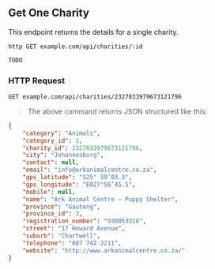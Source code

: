 ## Get One Charity
This endpoint returns the details for a single charity.
 
```shell
http GET example.com/api/charities/:id
```

```javascript
TODO
```

### HTTP Request

`GET example.com/api/charities/2327833979673121796`

> The above command returns JSON structured like this:

```json
{
    "category": "Animals",
    "category_id": 1,
    "charity_id": 2327833979673121796,
    "city": "Johannesburg",
    "contact": null,
    "email": "info@arkanimalcentre.co.za",
    "gps_latitude": "S25° 59’03.3",
    "gps_longitude": "E027°56’45.5",
    "mobile": null,
    "name": "Ark Animal Centre – Puppy Shelter",
    "province": "Gauteng",
    "province_id": 3,
    "registration_number": "930053318",
    "street": "17 Howard Avenue",
    "suburb": "Chartwell",
    "telephone": "087 742 2211",
    "website": "http://www.arkanimalcentre.co.za/"
}
```
